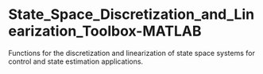 # State_Space_Discretization_and_Linearization_Toolbox-MATLAB
Functions for the discretization and linearization of state space systems for control and state estimation applications.
